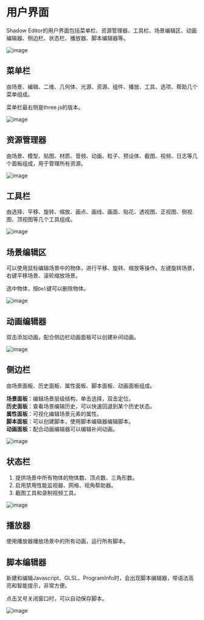 # 用户界面

Shadow Editor的用户界面包括菜单栏、资源管理器、工具栏、场景编辑区、动画编辑器、侧边栏、状态栏、播放器、脚本编辑器等。

![image](../images/ui.png)

## 菜单栏

由场景、编辑、二维、几何体、光源、资源、组件、播放、工具、选项、帮助几个菜单组成。

菜单栏最右侧是three.js的版本。

![image](../images/menubar.png)

## 资源管理器

由场景、模型、贴图、材质、音频、动画、粒子、预设体、截图、视频、日志等几个面板组成，用于管理所有资源。

![image](../images/assets-panel.png)

## 工具栏

由选择、平移、旋转、缩放、画点、画线、画面、贴花、透视图、正视图、侧视图、顶视图等几个工具组成。

![image](../images/toolbar.png)

## 场景编辑区

可以使用鼠标编辑场景中的物体，进行平移、旋转、缩放等操作。左键旋转场景，右键平移场景、滚轮缩放场景。

选中物体，按`Del`键可以删除物体。

![image](../images/scene-editor.png)

## 动画编辑器

双击添加动画，配合侧边栏动画面板可以创建补间动画。

![image](../images/anim-editor.png)

## 侧边栏

由场景面板、历史面板、属性面板、脚本面板、动画面板组成。

**场景面板**：编辑场景层级结构，单击选择，双击定位。  
**历史面板**：查看场景编辑历史，可以快速回退到某个历史状态。  
**属性面板**：可视化编辑场景元素的属性。  
**脚本面板**：可以创建脚本，使用脚本编辑器编辑脚本。  
**动画面板**：配合动画编辑器可以编辑补间动画。  

![image](../images/sidebar.png)

## 状态栏

1. 提供场景中所有物体的物体数、顶点数、三角形数。
2. 启用禁用性能监视器、网格、视角帮助器。
3. 截图工具和录制视频工具。

![image](../images/status-bar.png)

## 播放器

使用播放器播放场景中的所有动画，运行所有脚本。

## 脚本编辑器

新建和编辑Javascript、GLSL、ProgramInfo时，会出现脚本编辑器，带语法高亮和智能提示，非常方便。

点击叉号关闭窗口时，可以自动保存脚本。

![image](../images/script-editor.png)
